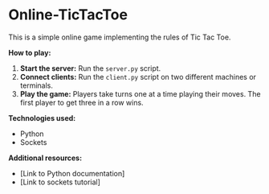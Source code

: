 # Online-TicTacToe
This is a simple online game implementing the rules of Tic Tac Toe.

**How to play:**
1. **Start the server:** Run the `server.py` script.
2. **Connect clients:** Run the `client.py` script on two different machines or terminals.
3. **Play the game:** Players take turns one at a time playing their moves. The first player to get three in a row wins.

**Technologies used:**
* Python
* Sockets

**Additional resources:**
* [Link to Python documentation]
* [Link to sockets tutorial]
